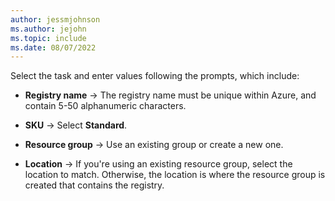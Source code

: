 ```yaml
---
author: jessmjohnson
ms.author: jejohn
ms.topic: include
ms.date: 08/07/2022
---
```


Select the task and enter values following the prompts, which include:

* **Registry name** &rarr; The registry name must be unique within Azure, and contain 5-50 alphanumeric characters. 

* **SKU** &rarr; Select **Standard**.

* **Resource group** &rarr; Use an existing group or create a new one.

* **Location** &rarr; If you're using an existing resource group, select the location to match. Otherwise, the location is where the resource group is created that contains the registry. 
